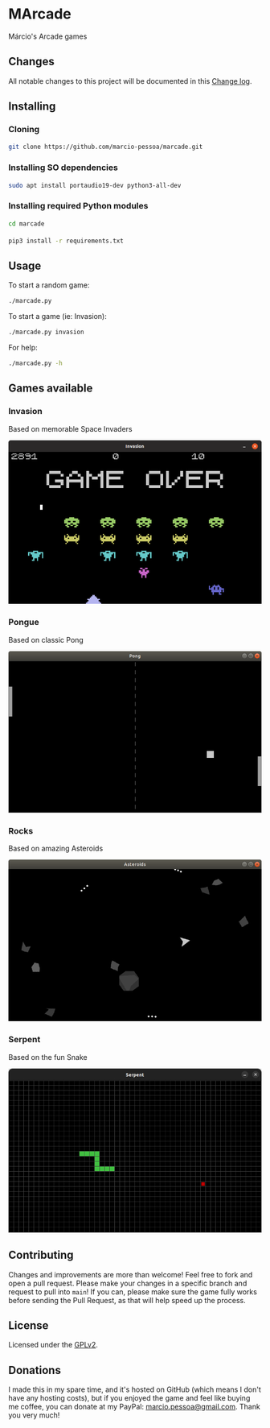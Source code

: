 # MArcade

Márcio's Arcade games

## Changes

All notable changes to this project will be documented in this [Change log](CHANGELOG.yaml).

## Installing

### Cloning

``` sh
git clone https://github.com/marcio-pessoa/marcade.git
```

### Installing SO dependencies

``` sh
sudo apt install portaudio19-dev python3-all-dev
```

### Installing required Python modules

``` sh
cd marcade

pip3 install -r requirements.txt
```

## Usage

To start a random game:

``` sh
./marcade.py
```

To start a game (ie: Invasion):

``` sh
./marcade.py invasion
```

For help:

``` sh
./marcade.py -h
```

## Games available

### Invasion

Based on memorable Space Invaders

[![Invasion](Screenshots/invasion.png)](Documents/invasion.md)

### Pongue

Based on classic Pong

[![Pongue](Screenshots/pongue.png)](Documents/pongue.md)

### Rocks

Based on amazing Asteroids

[![Rocks](Screenshots/rocks.png)](Documents/rocks.md)

### Serpent

Based on the fun Snake

[![Rocks](Screenshots/serpent.png)](Documents/serpent.md)

## Contributing

Changes and improvements are more than welcome! Feel free to fork and open a pull request. Please make your changes in a specific branch and request to pull into `main`! If you can, please make sure the game fully works before sending the Pull Request, as that will help speed up the process.

## License

Licensed under the [GPLv2](LICENSE).

## Donations

I made this in my spare time, and it's hosted on GitHub (which means I don't have any hosting costs), but if you enjoyed the game and feel like buying me coffee, you can donate at my PayPal: <marcio.pessoa@gmail.com>. Thank you very much!
